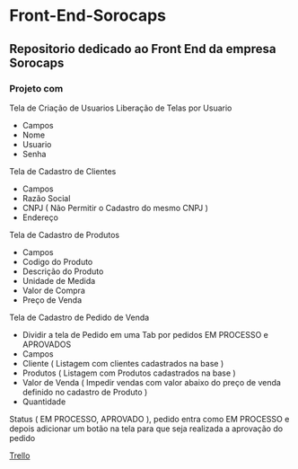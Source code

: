 # Front-End-Sorocaps 
## Repositorio dedicado ao Front End da empresa Sorocaps 


### Projeto com 
Tela de Criação de Usuarios
Liberação de Telas por Usuario
- Campos
- Nome
- Usuario
- Senha

Tela de Cadastro de Clientes
- Campos
- Razão Social
- CNPJ ( Não Permitir o Cadastro do mesmo CNPJ )
- Endereço

Tela de Cadastro de Produtos
- Campos
- Codigo do Produto
- Descrição do Produto
- Unidade de Medida
- Valor de Compra
- Preço de Venda

Tela de Cadastro de Pedido de Venda
- Dividir a tela de Pedido em uma Tab por pedidos EM PROCESSO e APROVADOS
- Campos
- Cliente ( Listagem com clientes cadastrados na base )
- Produtos ( Listagem com Produtos cadastrados na base )
- Valor de Venda ( Impedir vendas com valor abaixo do preço de venda definido no cadastro de Produto )
- Quantidade

Status ( EM PROCESSO, APROVADO ), pedido entra como EM PROCESSO e depois adicionar um botão na tela para que seja realizada a aprovação do pedido

<a href="https://trello.com/invite/b/EN1zj7ce/bcad4fc797dfb7939d9a3ec46801e02e/front-end"> Trello </a>
